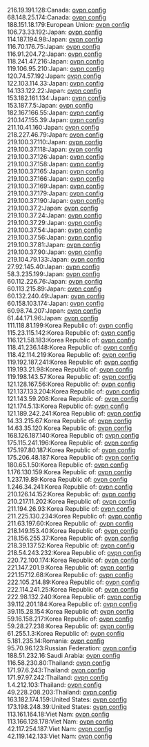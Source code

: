 216.19.191.128:Canada: [ovpn config](vpn/216_19_191_128.ovpn)  
68.148.25.174:Canada: [ovpn config](vpn/68_148_25_174.ovpn)  
188.151.18.179:European Union: [ovpn config](vpn/188_151_18_179.ovpn)  
106.73.33.192:Japan: [ovpn config](vpn/106_73_33_192.ovpn)  
114.187.194.98:Japan: [ovpn config](vpn/114_187_194_98.ovpn)  
116.70.176.75:Japan: [ovpn config](vpn/116_70_176_75.ovpn)  
116.91.204.72:Japan: [ovpn config](vpn/116_91_204_72.ovpn)  
118.241.47.216:Japan: [ovpn config](vpn/118_241_47_216.ovpn)  
119.106.95.210:Japan: [ovpn config](vpn/119_106_95_210.ovpn)  
120.74.57.192:Japan: [ovpn config](vpn/120_74_57_192.ovpn)  
122.103.114.33:Japan: [ovpn config](vpn/122_103_114_33.ovpn)  
14.133.122.22:Japan: [ovpn config](vpn/14_133_122_22.ovpn)  
153.182.161.134:Japan: [ovpn config](vpn/153_182_161_134.ovpn)  
153.187.7.5:Japan: [ovpn config](vpn/153_187_7_5.ovpn)  
182.167.166.55:Japan: [ovpn config](vpn/182_167_166_55.ovpn)  
210.147.155.39:Japan: [ovpn config](vpn/210_147_155_39.ovpn)  
211.10.41.160:Japan: [ovpn config](vpn/211_10_41_160.ovpn)  
218.227.46.79:Japan: [ovpn config](vpn/218_227_46_79.ovpn)  
219.100.37.110:Japan: [ovpn config](vpn/219_100_37_110.ovpn)  
219.100.37.118:Japan: [ovpn config](vpn/219_100_37_118.ovpn)  
219.100.37.126:Japan: [ovpn config](vpn/219_100_37_126.ovpn)  
219.100.37.158:Japan: [ovpn config](vpn/219_100_37_158.ovpn)  
219.100.37.165:Japan: [ovpn config](vpn/219_100_37_165.ovpn)  
219.100.37.166:Japan: [ovpn config](vpn/219_100_37_166.ovpn)  
219.100.37.169:Japan: [ovpn config](vpn/219_100_37_169.ovpn)  
219.100.37.179:Japan: [ovpn config](vpn/219_100_37_179.ovpn)  
219.100.37.190:Japan: [ovpn config](vpn/219_100_37_190.ovpn)  
219.100.37.2:Japan: [ovpn config](vpn/219_100_37_2.ovpn)  
219.100.37.24:Japan: [ovpn config](vpn/219_100_37_24.ovpn)  
219.100.37.29:Japan: [ovpn config](vpn/219_100_37_29.ovpn)  
219.100.37.54:Japan: [ovpn config](vpn/219_100_37_54.ovpn)  
219.100.37.56:Japan: [ovpn config](vpn/219_100_37_56.ovpn)  
219.100.37.81:Japan: [ovpn config](vpn/219_100_37_81.ovpn)  
219.100.37.90:Japan: [ovpn config](vpn/219_100_37_90.ovpn)  
219.104.79.133:Japan: [ovpn config](vpn/219_104_79_133.ovpn)  
27.92.145.40:Japan: [ovpn config](vpn/27_92_145_40.ovpn)  
58.3.235.199:Japan: [ovpn config](vpn/58_3_235_199.ovpn)  
60.112.226.76:Japan: [ovpn config](vpn/60_112_226_76.ovpn)  
60.113.215.89:Japan: [ovpn config](vpn/60_113_215_89.ovpn)  
60.132.240.49:Japan: [ovpn config](vpn/60_132_240_49.ovpn)  
60.158.103.174:Japan: [ovpn config](vpn/60_158_103_174.ovpn)  
60.98.74.207:Japan: [ovpn config](vpn/60_98_74_207.ovpn)  
61.44.171.96:Japan: [ovpn config](vpn/61_44_171_96.ovpn)  
111.118.81.199:Korea Republic of: [ovpn config](vpn/111_118_81_199.ovpn)  
115.23.115.142:Korea Republic of: [ovpn config](vpn/115_23_115_142.ovpn)  
116.121.58.183:Korea Republic of: [ovpn config](vpn/116_121_58_183.ovpn)  
118.41.236.148:Korea Republic of: [ovpn config](vpn/118_41_236_148.ovpn)  
118.42.114.219:Korea Republic of: [ovpn config](vpn/118_42_114_219.ovpn)  
119.192.187.241:Korea Republic of: [ovpn config](vpn/119_192_187_241.ovpn)  
119.193.21.98:Korea Republic of: [ovpn config](vpn/119_193_21_98.ovpn)  
119.198.143.57:Korea Republic of: [ovpn config](vpn/119_198_143_57.ovpn)  
121.128.167.56:Korea Republic of: [ovpn config](vpn/121_128_167_56.ovpn)  
121.137.133.204:Korea Republic of: [ovpn config](vpn/121_137_133_204.ovpn)  
121.143.59.208:Korea Republic of: [ovpn config](vpn/121_143_59_208.ovpn)  
121.174.5.13:Korea Republic of: [ovpn config](vpn/121_174_5_13.ovpn)  
121.189.242.241:Korea Republic of: [ovpn config](vpn/121_189_242_241.ovpn)  
14.33.215.67:Korea Republic of: [ovpn config](vpn/14_33_215_67.ovpn)  
14.63.35.120:Korea Republic of: [ovpn config](vpn/14_63_35_120.ovpn)  
168.126.187.140:Korea Republic of: [ovpn config](vpn/168_126_187_140.ovpn)  
175.115.241.196:Korea Republic of: [ovpn config](vpn/175_115_241_196.ovpn)  
175.197.80.187:Korea Republic of: [ovpn config](vpn/175_197_80_187.ovpn)  
175.206.48.187:Korea Republic of: [ovpn config](vpn/175_206_48_187.ovpn)  
180.65.1.50:Korea Republic of: [ovpn config](vpn/180_65_1_50.ovpn)  
1.176.130.159:Korea Republic of: [ovpn config](vpn/1_176_130_159.ovpn)  
1.237.19.89:Korea Republic of: [ovpn config](vpn/1_237_19_89.ovpn)  
1.246.34.241:Korea Republic of: [ovpn config](vpn/1_246_34_241.ovpn)  
210.126.14.152:Korea Republic of: [ovpn config](vpn/210_126_14_152.ovpn)  
210.217.11.202:Korea Republic of: [ovpn config](vpn/210_217_11_202.ovpn)  
211.194.26.93:Korea Republic of: [ovpn config](vpn/211_194_26_93.ovpn)  
211.225.130.234:Korea Republic of: [ovpn config](vpn/211_225_130_234.ovpn)  
211.63.197.60:Korea Republic of: [ovpn config](vpn/211_63_197_60.ovpn)  
218.149.153.40:Korea Republic of: [ovpn config](vpn/218_149_153_40.ovpn)  
218.156.255.37:Korea Republic of: [ovpn config](vpn/218_156_255_37.ovpn)  
218.39.137.52:Korea Republic of: [ovpn config](vpn/218_39_137_52.ovpn)  
218.54.243.232:Korea Republic of: [ovpn config](vpn/218_54_243_232.ovpn)  
220.72.100.174:Korea Republic of: [ovpn config](vpn/220_72_100_174.ovpn)  
221.147.201.9:Korea Republic of: [ovpn config](vpn/221_147_201_9.ovpn)  
221.157.12.68:Korea Republic of: [ovpn config](vpn/221_157_12_68.ovpn)  
222.105.214.89:Korea Republic of: [ovpn config](vpn/222_105_214_89.ovpn)  
222.114.241.25:Korea Republic of: [ovpn config](vpn/222_114_241_25.ovpn)  
222.98.132.240:Korea Republic of: [ovpn config](vpn/222_98_132_240.ovpn)  
39.112.201.184:Korea Republic of: [ovpn config](vpn/39_112_201_184.ovpn)  
39.115.28.154:Korea Republic of: [ovpn config](vpn/39_115_28_154.ovpn)  
59.16.158.217:Korea Republic of: [ovpn config](vpn/59_16_158_217.ovpn)  
59.28.27.238:Korea Republic of: [ovpn config](vpn/59_28_27_238.ovpn)  
61.255.1.3:Korea Republic of: [ovpn config](vpn/61_255_1_3.ovpn)  
5.181.235.14:Romania: [ovpn config](vpn/5_181_235_14.ovpn)  
95.70.96.123:Russian Federation: [ovpn config](vpn/95_70_96_123.ovpn)  
188.51.232.16:Saudi Arabia: [ovpn config](vpn/188_51_232_16.ovpn)  
116.58.230.80:Thailand: [ovpn config](vpn/116_58_230_80.ovpn)  
171.97.6.243:Thailand: [ovpn config](vpn/171_97_6_243.ovpn)  
171.97.97.242:Thailand: [ovpn config](vpn/171_97_97_242.ovpn)  
1.4.212.103:Thailand: [ovpn config](vpn/1_4_212_103.ovpn)  
49.228.208.203:Thailand: [ovpn config](vpn/49_228_208_203.ovpn)  
163.182.174.159:United States: [ovpn config](vpn/163_182_174_159.ovpn)  
173.198.248.39:United States: [ovpn config](vpn/173_198_248_39.ovpn)  
113.161.164.18:Viet Nam: [ovpn config](vpn/113_161_164_18.ovpn)  
113.166.128.178:Viet Nam: [ovpn config](vpn/113_166_128_178.ovpn)  
42.117.254.187:Viet Nam: [ovpn config](vpn/42_117_254_187.ovpn)  
42.119.142.133:Viet Nam: [ovpn config](vpn/42_119_142_133.ovpn)  
